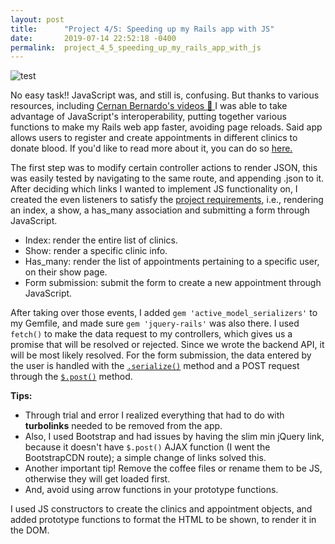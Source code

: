 ```yaml
---
layout: post
title:      "Project 4/5: Speeding up my Rails app with JS"
date:       2019-07-14 22:52:18 -0400
permalink:  project_4_5_speeding_up_my_rails_app_with_js
---
```


![test](https://www.memecreator.org/static/images/memes/4782196.jpg)

No easy task!! JavaScript was, and still is, confusing. But thanks to various resources, including [Cernan Bernardo's videos 🙌 ](https://www.youtube.com/watch?v=oHPM0ekV7zQ) I was able to take advantage of JavaScript's interoperability, putting together various functions to make my Rails web app faster, avoiding page reloads. Said app allows users to register and create appointments in different clinics to donate blood. If you'd like to read more about it, you can do so [here.](http://wendycalderon.com/virtual_blood_bank)

The first step was to modify certain controller actions to render JSON, this was easily tested by navigating to the same route, and appending .json to it. After deciding which links I wanted to implement JS functionality on, I created the even listeners to satisfy the [project requirements](https://learn.co/tracks/full-stack-web-development-v7/rails-and-javascript/project-mode/rails-with-javascript-portfolio-project#requirements), i.e., rendering an index, a show, a has_many association and submitting a form through JavaScript.

* Index: render the entire list of clinics.
* Show: render a specific clinic info.
* Has_many: render the list of appointments pertaining to a specific user, on their show page.
* Form submission: submit the form to create a new appointment through JavaScript.

After taking over those events, I added  `gem 'active_model_serializers'`  to my Gemfile, and made sure   `gem 'jquery-rails'`  was also there.  I used  `fetch()`  to make the data request to my controllers, which gives us a promise that will be resolved or rejected. Since we wrote the backend API, it will be most likely resolved. For the form submission, the data entered by the user is handled with the  [`.serialize()`](https://www.w3schools.com/jquery/ajax_serialize.asp)  method and a POST request through the [ `$.post()`](https://www.w3schools.com/jquery/ajax_post.asp)  method.

**Tips:** 
* Through trial and error I realized everything that had to do with **turbolinks** needed to be removed from the app.
* Also, I used Bootstrap and had issues by having the slim min jQuery link, because it doesn't have  `$.post()`  AJAX function (I went the BootstrapCDN route); a simple change of links solved this. 
* Another important tip! Remove the coffee files or rename them to be JS, otherwise they will get loaded first. 
* And, avoid using arrow functions in your prototype functions.

I used JS constructors to create the clinics and appointment objects, and added prototype functions to format the HTML to be shown, to render it in the DOM.




